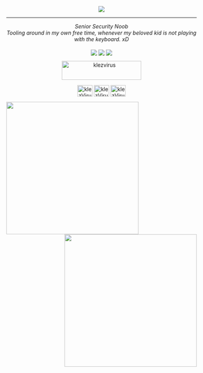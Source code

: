 <p align="center">
  <img src="https://i.imgur.com/MShGU4o.png">
</p>
<hr>

<p align="center"><em>Senior Security Noob<br>
  Tooling around in my own free time, whenever my beloved kid is not playing with the keyboard. xD
  <br/>
  <br/>
  <a href="https://twitter.com/klezVirus" target="blank"><img align="center" src="https://img.shields.io/twitter/follow/klezVirus?style=flat-square"/></a>
  <a href="https://github.com/klezVirus" target="blank"><img align="center" src="https://img.shields.io/github/followers/klezVirus?label=follow%20github&style=flat-square)](https://github.com/klezVirus"/></a>
  <img align="center" src="https://komarev.com/ghpvc/?username=klezVirus"/>

  <br/>
</em></p>

<div align="center" style="vertical-align:top;">
  <a href="https://www.buymeacoffee.com/klezvirus" target="blank"> <img align="center" src="https://cdn.buymeacoffee.com/buttons/v2/default-yellow.png" height="50" width="210" alt="klezvirus" /></a>
<div align="center" style="vertical-align:bottom;">

  <a href="https://twitter.com/klezVirus" target="blank"><img align="center" src="https://raw.githubusercontent.com/rahuldkjain/github-profile-readme-generator/master/src/images/icons/Social/twitter.svg" alt="klezVirus" height="30" width="40" /></a>
  <a href="https://linkedin.com/in/alessandro-magnosi/" target="blank"><img align="center" src="https://raw.githubusercontent.com/rahuldkjain/github-profile-readme-generator/master/src/images/icons/Social/linked-in-alt.svg" alt="klezVirus" height="30" width="40" /></a>
  <a href="https://klezVirus.github.io" target="blank"><img align="center" src="https://raw.githubusercontent.com/rahuldkjain/github-profile-readme-generator/master/src/images/icons/Social/github.svg" alt="klezVirus" height="30" width="40" /></a>
</div>
</div>


  <!--<img align='left' src="https://metrics.lecoq.io/klezVirus?template=terminal&base.header=0&base.activity=0&base.repositories=0&base.metadata=0&languages=1&languages.limit=8&languages.colors=github&languages.threshold=0%25&config.timezone=Europe%2FRome" width="400"/>-->
  <img align='left' src="https://github-readme-stats-git-masterrstaa-rickstaa.vercel.app/api/top-langs/?username=klezVirus&layout=compact&theme=dark" width="350"/>
  <img align='right' src="https://github-readme-stats-git-masterrstaa-rickstaa.vercel.app/api?username=klezVirus&show_icons=true&theme=dark" width="350"/>



<!-- 
To enable trophies: 
[![trophy](https://github-profile-trophy.vercel.app/?username=klezVirus&theme=onedark)](https://github.com/ryo-ma/github-profile-trophy)
 -->

<!-- CREDITS: 
  -- Thanks S3cur3Th1sSh1t, I've taken the whole readme format from him, as I really liked it 
  -- https://github.com/S3cur3Th1sSh1t/S3cur3Th1sSh1t
-->
